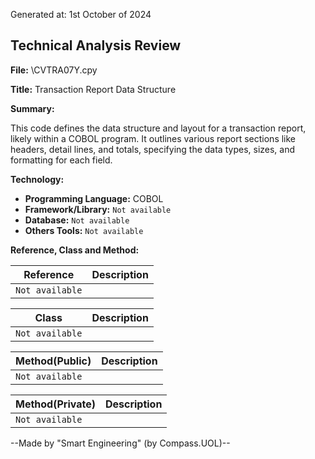 Generated at: 1st October of 2024

## Technical Analysis Review

**File:**  \CVTRA07Y.cpy

**Title:**  Transaction Report Data Structure

**Summary:** 

This code defines the data structure and layout for a transaction report, likely within a COBOL program. It outlines various report sections like headers, detail lines, and totals, specifying the data types, sizes, and formatting for each field.

**Technology:**

* **Programming Language:** COBOL 
* **Framework/Library:** `Not available`
* **Database:** `Not available`
* **Others Tools:** `Not available`

**Reference, Class and Method:**

| Reference | Description |
|---|---|
| `Not available` |  |

| Class | Description |
|---|---|
| `Not available` |  |

| Method(Public) | Description |
|---|---|
| `Not available` |  |

| Method(Private) | Description |
|---|---|
| `Not available` |  |

--Made by "Smart Engineering" (by Compass.UOL)--